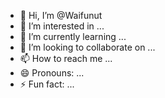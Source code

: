- 👋 Hi, I’m @Waifunut
- 👀 I’m interested in ...
- 🌱 I’m currently learning ...
- 💞️ I’m looking to collaborate on ...
- 📫 How to reach me ...
- 😄 Pronouns: ...
- ⚡ Fun fact: ...

<!---
Waifunut/Waifunut is a ✨ special ✨ repository because its `README.md` (this file) appears on your GitHub profile.
You can click the Preview link to take a look at your changes.
--->
